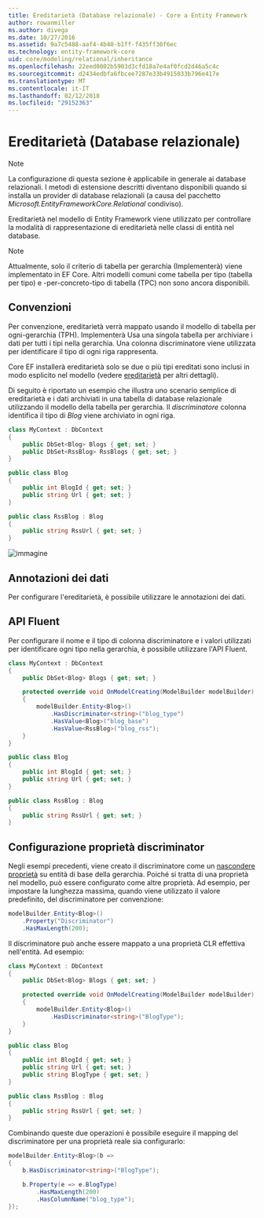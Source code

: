 ```yaml
---
title: Ereditarietà (Database relazionale) - Core a Entity Framework
author: rowanmiller
ms.author: divega
ms.date: 10/27/2016
ms.assetid: 9a7c5488-aaf4-4b40-b1ff-f435ff30f6ec
ms.technology: entity-framework-core
uid: core/modeling/relational/inheritance
ms.openlocfilehash: 22eed0002b5903d3cfd18a7e4af0fcd2d46a5c4c
ms.sourcegitcommit: d2434edbfa6fbcee7287e33b4915033b796e417e
ms.translationtype: MT
ms.contentlocale: it-IT
ms.lasthandoff: 02/12/2018
ms.locfileid: "29152363"
---
```

# <a name="inheritance-relational-database"></a>Ereditarietà (Database relazionale)

> [!NOTE]  
> La configurazione di questa sezione è applicabile in generale ai database relazionali. I metodi di estensione descritti diventano disponibili quando si installa un provider di database relazionali (a causa del pacchetto *Microsoft.EntityFrameworkCore.Relational* condiviso).

Ereditarietà nel modello di Entity Framework viene utilizzato per controllare la modalità di rappresentazione di ereditarietà nelle classi di entità nel database.

> [!NOTE]  
> Attualmente, solo il criterio di tabella per gerarchia (Implementerà) viene implementato in EF Core. Altri modelli comuni come tabella per tipo (tabella per tipo) e -per-concreto-tipo di tabella (TPC) non sono ancora disponibili.

## <a name="conventions"></a>Convenzioni

Per convenzione, ereditarietà verrà mappato usando il modello di tabella per ogni-gerarchia (TPH). Implementerà Usa una singola tabella per archiviare i dati per tutti i tipi nella gerarchia. Una colonna discriminatore viene utilizzata per identificare il tipo di ogni riga rappresenta.

Core EF installerà ereditarietà solo se due o più tipi ereditati sono inclusi in modo esplicito nel modello (vedere [ereditarietà](../inheritance.md) per altri dettagli).

Di seguito è riportato un esempio che illustra uno scenario semplice di ereditarietà e i dati archiviati in una tabella di database relazionale utilizzando il modello della tabella per gerarchia. Il *discriminatore* colonna identifica il tipo di *Blog* viene archiviato in ogni riga.

<!-- [!code-csharp[Main](samples/core/relational/Modeling/Conventions/Samples/InheritanceDbSets.cs)] -->
``` csharp
class MyContext : DbContext
{
    public DbSet<Blog> Blogs { get; set; }
    public DbSet<RssBlog> RssBlogs { get; set; }
}

public class Blog
{
    public int BlogId { get; set; }
    public string Url { get; set; }
}

public class RssBlog : Blog
{
    public string RssUrl { get; set; }
}
```

![immagine](_static/inheritance-tph-data.png)

## <a name="data-annotations"></a>Annotazioni dei dati

Per configurare l'ereditarietà, è possibile utilizzare le annotazioni dei dati.

## <a name="fluent-api"></a>API Fluent

Per configurare il nome e il tipo di colonna discriminatore e i valori utilizzati per identificare ogni tipo nella gerarchia, è possibile utilizzare l'API Fluent.

<!-- [!code-csharp[Main](samples/core/relational/Modeling/FluentAPI/Samples/InheritanceTPHDiscriminator.cs?highlight=7,8,9,10)] -->
``` csharp
class MyContext : DbContext
{
    public DbSet<Blog> Blogs { get; set; }

    protected override void OnModelCreating(ModelBuilder modelBuilder)
    {
        modelBuilder.Entity<Blog>()
            .HasDiscriminator<string>("blog_type")
            .HasValue<Blog>("blog_base")
            .HasValue<RssBlog>("blog_rss");
    }
}

public class Blog
{
    public int BlogId { get; set; }
    public string Url { get; set; }
}

public class RssBlog : Blog
{
    public string RssUrl { get; set; }
}
```

## <a name="configuring-the-discriminator-property"></a>Configurazione proprietà discriminator

Negli esempi precedenti, viene creato il discriminatore come un [nascondere proprietà](xref:core/modeling/shadow-properties) su entità di base della gerarchia. Poiché si tratta di una proprietà nel modello, può essere configurato come altre proprietà. Ad esempio, per impostare la lunghezza massima, quando viene utilizzato il valore predefinito, del discriminatore per convenzione:

```C#
modelBuilder.Entity<Blog>()
    .Property("Discriminator")
    .HasMaxLength(200);
```

Il discriminatore può anche essere mappato a una proprietà CLR effettiva nell'entità. Ad esempio:
```C#
class MyContext : DbContext
{
    public DbSet<Blog> Blogs { get; set; }

    protected override void OnModelCreating(ModelBuilder modelBuilder)
    {
        modelBuilder.Entity<Blog>()
            .HasDiscriminator<string>("BlogType");
    }
}

public class Blog
{
    public int BlogId { get; set; }
    public string Url { get; set; }
    public string BlogType { get; set; }
}

public class RssBlog : Blog
{
    public string RssUrl { get; set; }
}
```

Combinando queste due operazioni è possibile eseguire il mapping del discriminatore per una proprietà reale sia configurarlo:
```C#
modelBuilder.Entity<Blog>(b =>
{
    b.HasDiscriminator<string>("BlogType");

    b.Property(e => e.BlogType)
        .HasMaxLength(200)
        .HasColumnName("blog_type");
});
```
